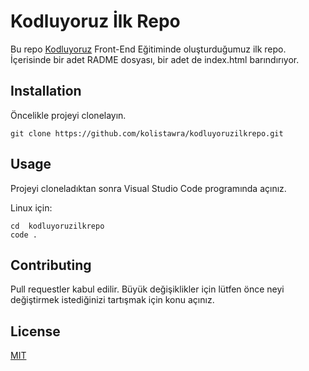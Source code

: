 # Kodluyoruz İlk Repo

Bu repo [Kodluyoruz](https://www.kodluyoruz.org) Front-End Eğitiminde oluşturduğumuz ilk repo. İçerisinde bir adet RADME dosyası, bir adet de index.html barındırıyor.


## Installation
Öncelikle projeyi clonelayın.
````
git clone https://github.com/kolistawra/kodluyoruzilkrepo.git
````

## Usage
Projeyi cloneladıktan sonra Visual Studio Code programında açınız.

Linux için:
````
cd  kodluyoruzilkrepo
code .
````

## Contributing
Pull requestler kabul edilir. Büyük değişiklikler için lütfen önce neyi değiştirmek istediğinizi tartışmak için konu açınız.

## License
[MIT](https://choosealicense.com/licenses/mit)